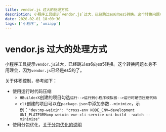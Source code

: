 ```yaml
---
title: vendor.js 过大的处理方式
description: 小程序工具提示`vendor.js`过大，已经跳过es6向es5转换。这个转换问题本身不用理会，因为`vendor.js`已经是es5的了。
date: 2020-02-01 18:00:30
tags: ['小程序', 'uniapp']
---
```


# vendor.js 过大的处理方式

小程序工具提示`vendor.js`过大，已经跳过es6向es5转换。这个转换问题本身不用理会，因为`vendor.js`已经是es5的了。

关于体积控制，参考如下：

- 使用运行时代码压缩
    - `HBuilderX`创建的项目勾选`运行-->运行到小程序模拟器-->运行时是否压缩代码`
    - `cli`创建的项目可以在`package.json`中添加参数`--minimize`，示例：`"dev:mp-weixin": "cross-env NODE_ENV=development UNI_PLATFORM=mp-weixin vue-cli-service uni-build --watch --minimize"`
- 使用分包优化，[关于分包优化的说明](//blog.fassr.com/src/mini-program/uniapp-subcontract.md)
